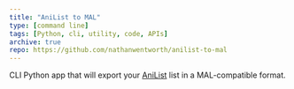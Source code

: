 ```yaml
---
title: "AniList to MAL"
type: [command line]
tags: [Python, cli, utility, code, APIs]
archive: true
repo: https://github.com/nathanwentworth/anilist-to-mal
---
```

CLI Python app that will export your [AniList](https://anilist.co) list in a MAL-compatible format.